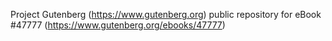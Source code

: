Project Gutenberg (https://www.gutenberg.org) public repository for eBook #47777 (https://www.gutenberg.org/ebooks/47777)
